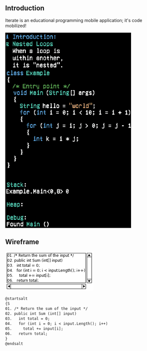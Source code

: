 ## Introduction

Iterate is an educational programming mobile application; it's code mobilized!

![Introduction](https://raw.githubusercontent.com/iteratecode/.github/main/images/iterate-nested-loop.gif)

## Wireframe

![Use Case Diagram](https://raw.githubusercontent.com/iteratecode/.github/main/images/code-wireframe.png)

```
@startsalt
{S
01. /* Return the sum of the input */
02. public int Sum (int[] input)
03.   int total = 0;
04.   for (int i = 0; i < input.Length(); i++)
05.     total += input[i];
06.   return total;
}
@endsalt
```
